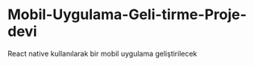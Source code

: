 # Mobil-Uygulama-Geli-tirme-Proje-devi

React native kullanılarak bir mobil uygulama geliştirilecek
